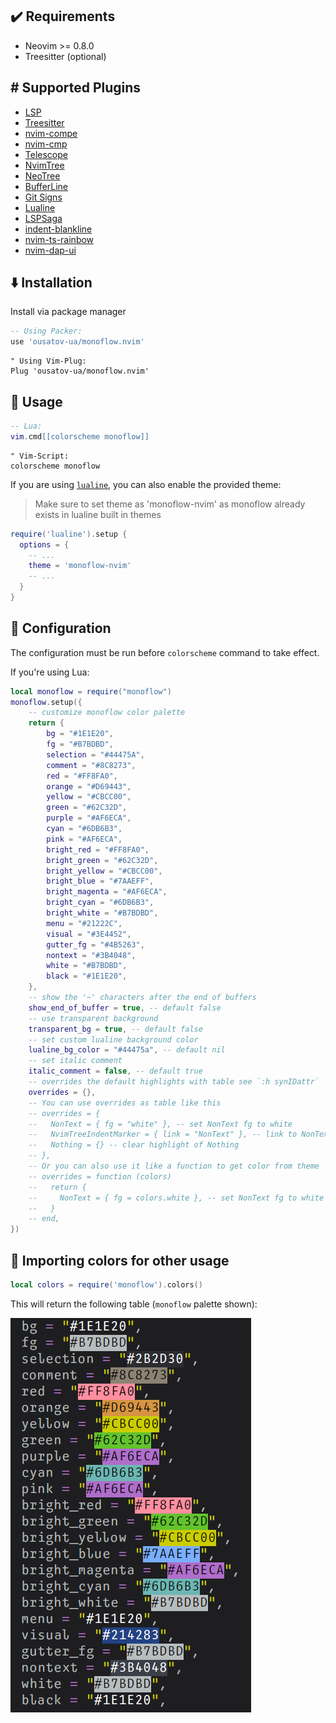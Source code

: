## ✔️ Requirements

- Neovim >= 0.8.0
- Treesitter (optional)

## #️ Supported Plugins

- [LSP](https://github.com/neovim/nvim-lspconfig)
- [Treesitter](https://github.com/nvim-treesitter/nvim-treesitter)
- [nvim-compe](https://github.com/hrsh7th/nvim-compe)
- [nvim-cmp](https://github.com/hrsh7th/nvim-cmp)
- [Telescope](https://github.com/nvim-telescope/telescope.nvim)
- [NvimTree](https://github.com/kyazdani42/nvim-tree.lua)
- [NeoTree](https://github.com/nvim-neo-tree/neo-tree.nvim)
- [BufferLine](https://github.com/akinsho/nvim-bufferline.lua)
- [Git Signs](https://github.com/lewis6991/gitsigns.nvim)
- [Lualine](https://github.com/hoob3rt/lualine.nvim)
- [LSPSaga](https://github.com/glepnir/lspsaga.nvim)
- [indent-blankline](https://github.com/lukas-reineke/indent-blankline.nvim)
- [nvim-ts-rainbow](https://github.com/p00f/nvim-ts-rainbow)
- [nvim-dap-ui](https://github.com/rcarriga/nvim-dap-ui)

## ⬇️ Installation

Install via package manager

```lua
-- Using Packer:
use 'ousatov-ua/monoflow.nvim'
```

```vim
" Using Vim-Plug:
Plug 'ousatov-ua/monoflow.nvim'
```

## 🚀 Usage

```lua
-- Lua:
vim.cmd[[colorscheme monoflow]]
```

```vim
" Vim-Script:
colorscheme monoflow
```

If you are using [`lualine`](https://github.com/hoob3rt/lualine.nvim), you can also enable the provided theme:

> Make sure to set theme as 'monoflow-nvim' as monoflow already exists in lualine built in themes

```lua
require('lualine').setup {
  options = {
    -- ...
    theme = 'monoflow-nvim'
    -- ...
  }
}
```

## 🔧 Configuration

The configuration must be run before `colorscheme` command to take effect.

If you're using Lua:

```lua
local monoflow = require("monoflow")
monoflow.setup({
    -- customize monoflow color palette
    return {
        bg = "#1E1E20",
        fg = "#B7BDBD",
        selection = "#44475A",
        comment = "#8C8273",
        red = "#FF8FA0",
        orange = "#D69443",
        yellow = "#CBCC00",
        green = "#62C32D",
        purple = "#AF6ECA",
        cyan = "#6DB6B3",
        pink = "#AF6ECA",
        bright_red = "#FF8FA0",
        bright_green = "#62C32D",
        bright_yellow = "#CBCC00",
        bright_blue = "#7AAEFF",
        bright_magenta = "#AF6ECA",
        bright_cyan = "#6DB6B3",
        bright_white = "#B7BDBD",
        menu = "#21222C",
        visual = "#3E4452",
        gutter_fg = "#4B5263",
        nontext = "#3B4048",
        white = "#B7BDBD",
        black = "#1E1E20",
    },
    -- show the '~' characters after the end of buffers
    show_end_of_buffer = true, -- default false
    -- use transparent background
    transparent_bg = true, -- default false
    -- set custom lualine background color
    lualine_bg_color = "#44475a", -- default nil
    -- set italic comment
    italic_comment = false, -- default true
    -- overrides the default highlights with table see `:h synIDattr`
    overrides = {},
    -- You can use overrides as table like this
    -- overrides = {
    --   NonText = { fg = "white" }, -- set NonText fg to white
    --   NvimTreeIndentMarker = { link = "NonText" }, -- link to NonText highlight
    --   Nothing = {} -- clear highlight of Nothing
    -- },
    -- Or you can also use it like a function to get color from theme
    -- overrides = function (colors)
    --   return {
    --     NonText = { fg = colors.white }, -- set NonText fg to white of theme
    --   }
    -- end,
})
```

## 🎨 Importing colors for other usage

```lua
local colors = require('monoflow').colors()
```

This will return the following table (`monoflow` palette shown):

![colors](./assets/colors.png)